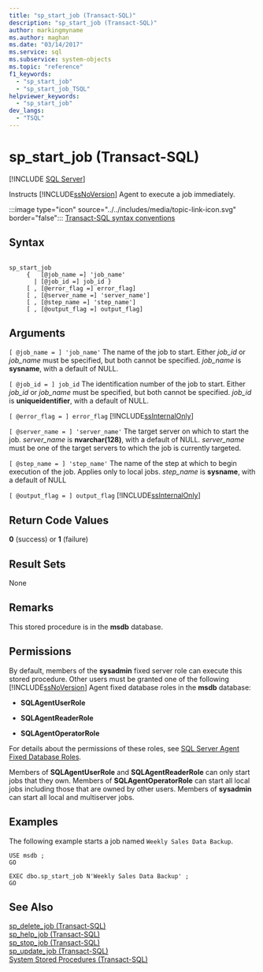 ```yaml
---
title: "sp_start_job (Transact-SQL)"
description: "sp_start_job (Transact-SQL)"
author: markingmyname
ms.author: maghan
ms.date: "03/14/2017"
ms.service: sql
ms.subservice: system-objects
ms.topic: "reference"
f1_keywords:
  - "sp_start_job"
  - "sp_start_job_TSQL"
helpviewer_keywords:
  - "sp_start_job"
dev_langs:
  - "TSQL"
---
```

# sp_start_job (Transact-SQL)
[!INCLUDE [SQL Server](../../includes/applies-to-version/sqlserver.md)]

  Instructs [!INCLUDE[ssNoVersion](../../includes/ssnoversion-md.md)] Agent to execute a job immediately.  
  
 :::image type="icon" source="../../includes/media/topic-link-icon.svg" border="false"::: [Transact-SQL syntax conventions](../../t-sql/language-elements/transact-sql-syntax-conventions-transact-sql.md)  
  
## Syntax  
  
```  
  
sp_start_job   
     {   [@job_name =] 'job_name'  
       | [@job_id =] job_id }  
     [ , [@error_flag =] error_flag]  
     [ , [@server_name =] 'server_name']  
     [ , [@step_name =] 'step_name']  
     [ , [@output_flag =] output_flag]  
```  
  
## Arguments  
`[ @job_name = ] 'job_name'`
 The name of the job to start. Either *job_id* or *job_name* must be specified, but both cannot be specified. *job_name* is **sysname**, with a default of NULL.  
  
`[ @job_id = ] job_id`
 The identification number of the job to start. Either *job_id* or *job_name* must be specified, but both cannot be specified. *job_id* is **uniqueidentifier**, with a default of NULL.  
  
`[ @error_flag = ] error_flag`
 [!INCLUDE[ssInternalOnly](../../includes/ssinternalonly-md.md)]  
  
`[ @server_name = ] 'server_name'`
 The target server on which to start the job. *server_name* is **nvarchar(128)**, with a default of NULL. *server_name* must be one of the target servers to which the job is currently targeted.  
  
`[ @step_name = ] 'step_name'`
 The name of the step at which to begin execution of the job. Applies only to local jobs. *step_name* is **sysname**, with a default of NULL  
  
`[ @output_flag = ] output_flag`
 [!INCLUDE[ssInternalOnly](../../includes/ssinternalonly-md.md)]  
  
## Return Code Values  
 **0** (success) or **1** (failure)  
  
## Result Sets  
 None  
  
## Remarks  
 This stored procedure is in the **msdb** database.  
  
## Permissions  
 By default, members of the **sysadmin** fixed server role can execute this stored procedure. Other users must be granted one of the following [!INCLUDE[ssNoVersion](../../includes/ssnoversion-md.md)] Agent fixed database roles in the **msdb** database:  
  
-   **SQLAgentUserRole**  
  
-   **SQLAgentReaderRole**  
  
-   **SQLAgentOperatorRole**  
  
 For details about the permissions of these roles, see [SQL Server Agent Fixed Database Roles](../../ssms/agent/sql-server-agent-fixed-database-roles.md).  
  
 Members of **SQLAgentUserRole** and **SQLAgentReaderRole** can only start jobs that they own. Members of **SQLAgentOperatorRole** can start all local jobs including those that are owned by other users. Members of **sysadmin** can start all local and multiserver jobs.  
  
## Examples  
 The following example starts a job named `Weekly Sales Data Backup`.  
  
```  
USE msdb ;  
GO  
  
EXEC dbo.sp_start_job N'Weekly Sales Data Backup' ;  
GO  
```  
  
## See Also  
 [sp_delete_job &#40;Transact-SQL&#41;](../../relational-databases/system-stored-procedures/sp-delete-job-transact-sql.md)   
 [sp_help_job &#40;Transact-SQL&#41;](../../relational-databases/system-stored-procedures/sp-help-job-transact-sql.md)   
 [sp_stop_job &#40;Transact-SQL&#41;](../../relational-databases/system-stored-procedures/sp-stop-job-transact-sql.md)   
 [sp_update_job &#40;Transact-SQL&#41;](../../relational-databases/system-stored-procedures/sp-update-job-transact-sql.md)   
 [System Stored Procedures &#40;Transact-SQL&#41;](../../relational-databases/system-stored-procedures/system-stored-procedures-transact-sql.md)  
  
  
